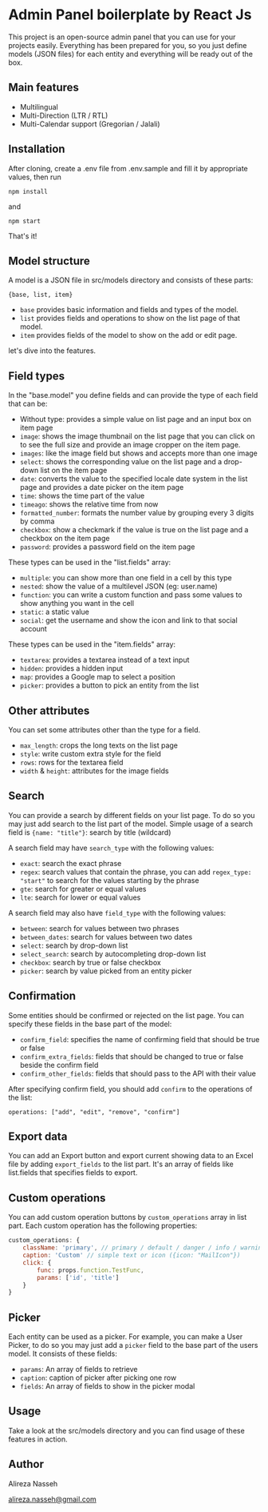 # Admin Panel boilerplate by React Js
This project is an open-source admin panel that you can use for your projects easily. Everything has been prepared for you, so you just define models (JSON files) for each entity and everything will be ready out of the box.
## Main features
- Multilingual
- Multi-Direction (LTR / RTL)
- Multi-Calendar support (Gregorian / Jalali)
## Installation
After cloning, create a .env file from .env.sample and fill it by appropriate values, then run

`npm install`

and

`npm start`

That's it!
## Model structure
A model is a JSON file in src/models directory and consists of these parts:

`{base, list, item}`

- `base` provides basic information and fields and types of the model.
- `list` provides fields and operations to show on the list page of that model.
- `item` provides fields of the model to show on the add or edit page.

let's dive into the features.
## Field types
In the "base.model" you define fields and can provide the type of each field that can be:
- Without type: provides a simple value on list page and an input box on item page
- `image`: shows the image thumbnail on the list page that you can click on to see the full size and provide an image cropper on the item page.
- `images`: like the image field but shows and accepts more than one image
- `select`: shows the corresponding value on the list page and a drop-down list on the item page
- `date`: converts the value to the specified locale date system in the list page and provides a date picker on the item page
- `time`: shows the time part of the value
- `timeago`: shows the relative time from now
- `formatted_number`: formats the number value by grouping every 3 digits by comma
- `checkbox`: show a checkmark if the value is true on the list page and a checkbox on the item page
- `password`: provides a password field on the item page 

These types can be used in the "list.fields" array:
- `multiple`: you can show more than one field in a cell by this type
- `nested`: show the value of a multilevel JSON (eg: user.name)
- `function`: you can write a custom function and pass some values to show anything you want in the cell
- `static`: a static value
- `social`: get the username and show the icon and link to that social account

These types can be used in the "item.fields" array:
- `textarea`: provides a textarea instead of a text input
- `hidden`: provides a hidden input
- `map`: provides a Google map to select a position
- `picker`: provides a button to pick an entity from the list

## Other attributes
You can set some attributes other than the type for a field.
- `max_length`: crops the long texts on the list page
- `style`: write custom extra style for the field
- `rows`: rows for the textarea field
- `width` & `height`: attributes for the image fields

## Search
You can provide a search by different fields on your list page. To do so you may just add search to the list part of the model.
Simple usage of a search field is `{name: "title"}`: search by title (wildcard)

A search field may have `search_type` with the following values:
- `exact`: search the exact phrase
- `regex`: search values that contain the phrase, you can add `regex_type: "start"` to search for the values starting by the phrase
- `gte`: search for greater or equal values
- `lte`: search for lower or equal values

A search field may also have `field_type` with the following values:
- `between`: search for values between two phrases
- `between_dates`: search for values between two dates
- `select`: search by drop-down list
- `select_search`: search by autocompleting drop-down list
- `checkbox`: search by true or false checkbox
- `picker`: search by value picked from an entity picker

## Confirmation
Some entities should be confirmed or rejected on the list page. You can specify these fields in the base part of the model:
- `confirm_field`: specifies the name of confirming field that should be true or false
- `confirm_extra_fields`: fields that should be changed to true or false beside the confirm field
- `confirm_other_fields`: fields that should pass to the API with their value

After specifying confirm field, you should add `confirm` to the operations of the list:

`operations: ["add", "edit", "remove", "confirm"]`

## Export data
You can add an Export button and export current showing data to an Excel file by adding `export_fields` to the list part. It's an array of fields like list.fields that specifies fields to export. 

## Custom operations
You can add custom operation buttons by `custom_operations` array in list part. Each custom operation has the following properties:
```Javascript
custom_operations: {
    className: 'primary', // primary / default / danger / info / warning
    caption: 'Custom' // simple text or icon ({icon: "MailIcon"})
    click: {
        func: props.function.TestFunc,
        params: ['id', 'title']
    }
}
```

## Picker
Each entity can be used as a picker. For example, you can make a User Picker, to do so you may just add a `picker` field to the base part of the users model.
It consists of these fields:
- `params`: An array of fields to retrieve
- `caption`: caption of picker after picking one row
- `fields`: An array of fields to show in the picker modal

## Usage
Take a look at the src/models directory and you can find usage of these features in action.

## Author
Alireza Nasseh

[alireza.nasseh@gmail.com](mailto:alireza.nasseh@gmail.com)